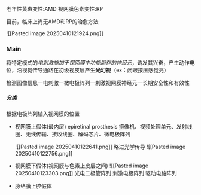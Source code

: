 老年性黄斑变性:AMD
视网膜色素变性:RP

目前，临床上尚无AMD和RP的治愈方法

![[Pasted image 20250410121924.png]]

### Main

将特定模式的*电刺激施加于视网膜中功能尚存的神经元*，诱发其兴奋，产生动作电位，沿视觉传导通路在初级视皮层产生**光幻视**（ex：闭眼按压感觉亮）


检测图像信息一电刺激一微电极阵列一刺激视网膜神经元一长期安全性和有效性


##### 分类

根据电极阵列植入视网膜的位置
- 视网膜上假体(最内层) epiretinal prosthesis
	摄像机、视频处理单元、发射线圈、无线传输、接收线圈、解码芯片、微电极阵列

	![[Pasted image 20250410122641.png]]
	略过光学传导
	![[Pasted image 20250410122756.png]]
	
- 视网膜下假体(视网膜与色素上皮层之间)
	![[Pasted image 20250410123303.png]]
	光电二极管阵列
	刺激电极阵列
	驱动电路阵列
- 脉络膜上腔假体